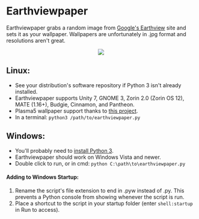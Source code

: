 # Earthviewpaper
Earthviewpaper grabs a random image from [Google's Earthview]( https://earthview.withgoogle.com ) site and sets it as your wallpaper. Wallpapers are unfortunately in .jpg format and resolutions aren't great.

<p align="center">
  <img src="https://cdn3.iconfinder.com/data/icons/faticons/32/globe-01-128.png"/>
</p>

## Linux:
* See your distribution's software repository if Python 3 isn't already installed.
* Earthviewpaper supports Unity 7, GNOME 3, Zorin 2.0 (Zorin OS 12), MATE (1.16+), Budgie, Cinnamon, and Pantheon.
* Plasma5 wallpaper support thanks to [this project]( https://github.com/pashazz/ksetwallpaper ).
* In a terminal: ```python3 /path/to/earthviewpaper.py```

## Windows:
* You'll probably need to [install Python 3](https://www.python.org/downloads/windows/).
* Earthviewpaper should work on Windows Vista and newer.
* Double click to run, or in cmd: ```python C:\path\to\earthviewpaper.py```

#### Adding to Windows Startup:
1. Rename the script's file extension to end in .pyw instead of .py. This prevents a Python console from showing whenever the script is run.
2. Place a shortcut to the script in your startup folder (enter ```shell:startup``` in Run to access).

